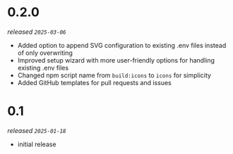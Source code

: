 # 0.2.0

_released `2025-03-06`_

- Added option to append SVG configuration to existing .env files instead of only overwriting
- Improved setup wizard with more user-friendly options for handling existing .env files
- Changed npm script name from `build:icons` to `icons` for simplicity
- Added GitHub templates for pull requests and issues

# 0.1

_released `2025-01-18`_

- initial release
